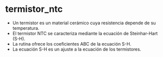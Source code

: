 # termistor_ntc

- Un termistor es un material cerámico cuya resistencia depende de su temperatura.
- El termistor NTC se caracteriza mediante la ecuación de Steinhar-Hart (S-H).
- La rutina ofrece los coeficientes ABC de la ecuación S-H.
- La ecuación S-H es un ajuste a la ecuación de los termistores.
